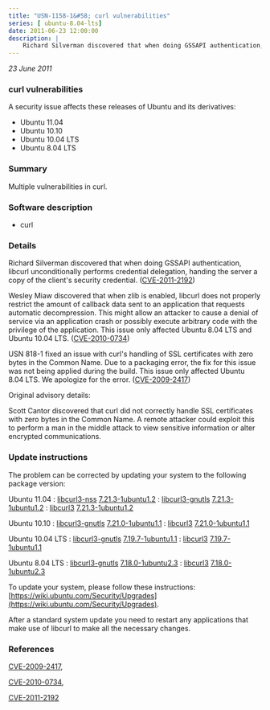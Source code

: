```yaml
---
title: "USN-1158-1&#58; curl vulnerabilities"
series: [ ubuntu-8.04-lts]
date: 2011-06-23 12:00:00
description: |
    Richard Silverman discovered that when doing GSSAPI authentication, libcurl unconditionally performs credential delegation, handing the server a copy of the client&#39;s security credential. ([CVE-2011-2192](http://people.ubuntu.com/~ubuntu-security/cve/CVE-2011-2192))
--- 
```

 
 

*23 June 2011*

### curl vulnerabilities

A security issue affects these releases of Ubuntu and its derivatives:

* Ubuntu 11.04
* Ubuntu 10.10
* Ubuntu 10.04 LTS
* Ubuntu 8.04 LTS

### Summary

Multiple vulnerabilities in curl. 

### Software description

* curl 

### Details

Richard Silverman discovered that when doing GSSAPI authentication, libcurl unconditionally performs credential delegation, handing the server a copy of the client&#39;s security credential. ([CVE-2011-2192](http://people.ubuntu.com/~ubuntu-security/cve/CVE-2011-2192))

Wesley Miaw discovered that when zlib is enabled, libcurl does not properly restrict the amount of callback data sent to an application that requests automatic decompression. This might allow an attacker to cause a denial of service via an application crash or possibly execute arbitrary code with the privilege of the application. This issue only affected Ubuntu 8.04 LTS and Ubuntu 10.04 LTS. ([CVE-2010-0734](http://people.ubuntu.com/~ubuntu-security/cve/CVE-2010-0734))

USN 818-1 fixed an issue with curl&#39;s handling of SSL certificates with zero bytes in the Common Name. Due to a packaging error, the fix for this issue was not being applied during the build. This issue only affected Ubuntu 8.04 LTS. We apologize for the error. ([CVE-2009-2417](http://people.ubuntu.com/~ubuntu-security/cve/CVE-2009-2417))

Original advisory details:

 Scott Cantor discovered that curl did not correctly handle SSL certificates with zero bytes in the Common Name. A remote attacker could exploit this to perform a man in the middle attack to view sensitive information or alter encrypted communications. 

### Update instructions

The problem can be corrected by updating your system to the following package version:

Ubuntu 11.04
 : [libcurl3-nss](https://launchpad.net/ubuntu/+source/curl) <span> [7.21.3-1ubuntu1.2](https://launchpad.net/ubuntu/+source/curl/7.21.3-1ubuntu1.2) </span> 
 : [libcurl3-gnutls](https://launchpad.net/ubuntu/+source/curl) <span> [7.21.3-1ubuntu1.2](https://launchpad.net/ubuntu/+source/curl/7.21.3-1ubuntu1.2) </span> 
 : [libcurl3](https://launchpad.net/ubuntu/+source/curl) <span> [7.21.3-1ubuntu1.2](https://launchpad.net/ubuntu/+source/curl/7.21.3-1ubuntu1.2) </span> 

Ubuntu 10.10
 : [libcurl3-gnutls](https://launchpad.net/ubuntu/+source/curl) <span> [7.21.0-1ubuntu1.1](https://launchpad.net/ubuntu/+source/curl/7.21.0-1ubuntu1.1) </span> 
 : [libcurl3](https://launchpad.net/ubuntu/+source/curl) <span> [7.21.0-1ubuntu1.1](https://launchpad.net/ubuntu/+source/curl/7.21.0-1ubuntu1.1) </span> 

Ubuntu 10.04 LTS
 : [libcurl3-gnutls](https://launchpad.net/ubuntu/+source/curl) <span> [7.19.7-1ubuntu1.1](https://launchpad.net/ubuntu/+source/curl/7.19.7-1ubuntu1.1) </span> 
 : [libcurl3](https://launchpad.net/ubuntu/+source/curl) <span> [7.19.7-1ubuntu1.1](https://launchpad.net/ubuntu/+source/curl/7.19.7-1ubuntu1.1) </span> 

Ubuntu 8.04 LTS
 : [libcurl3-gnutls](https://launchpad.net/ubuntu/+source/curl) <span> [7.18.0-1ubuntu2.3](https://launchpad.net/ubuntu/+source/curl/7.18.0-1ubuntu2.3) </span> 
 : [libcurl3](https://launchpad.net/ubuntu/+source/curl) <span> [7.18.0-1ubuntu2.3](https://launchpad.net/ubuntu/+source/curl/7.18.0-1ubuntu2.3) </span> 

To update your system, please follow these instructions: [https://wiki.ubuntu.com/Security/Upgrades](https://wiki.ubuntu.com/Security/Upgrades).

After a standard system update you need to restart any applications that make use of libcurl to make all the necessary changes. 

### References

 
 [CVE-2009-2417](http://people.ubuntu.com/~ubuntu-security/cve/CVE-2009-2417), 

 [CVE-2010-0734](http://people.ubuntu.com/~ubuntu-security/cve/CVE-2010-0734), 

 [CVE-2011-2192](http://people.ubuntu.com/~ubuntu-security/cve/CVE-2011-2192)
 

